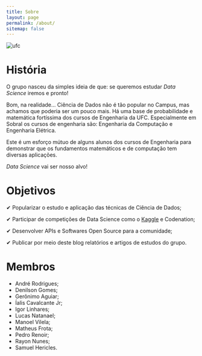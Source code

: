 ```yaml
---
title: Sobre
layout: page
permalink: /about/
sitemap: false
---
```



![ufc](/images/ufc.jpg)

# História

O grupo nasceu da simples ideia de que: se queremos estudar *Data Science*
iremos e pronto!

Bom, na realidade... Ciência de Dados não é tão popular no Campus, mas
achamos que poderia ser um pouco mais. Há uma base de probabilidade e matemática
fortíssima dos cursos de Engenharia da UFC. Especialmente em Sobral os
cursos de engenharia são: Engenharia da Computação e Engenharia
Elétrica.

Este é um esforço mútuo de alguns alunos dos cursos de Engenharia
para demonstrar que os fundamentos matemáticos e de computação tem
diversas aplicações.

*Data Science* vai ser nosso alvo!

# Objetivos
✔ Popularizar o estudo e aplicação das técnicas de Ciência de Dados;

✔ Participar de competições de Data Science como o [Kaggle](http://kaggle.com) e Codenation;

✔ Desenvolver APIs e Softwares Open Source para a comunidade;

✔ Publicar por meio deste blog relatórios e artigos de estudos do grupo.

# Membros

- André Rodrigues;
- Denilson Gomes;
- Gerônimo Aguiar;
- Íalis Cavalcante Jr;
- Igor Linhares;
- Lucas Natanael;
- Manoel Vilela;
- Matheus Frota;
- Pedro Renoir;
- Rayon Nunes;
- Samuel Hericles.

